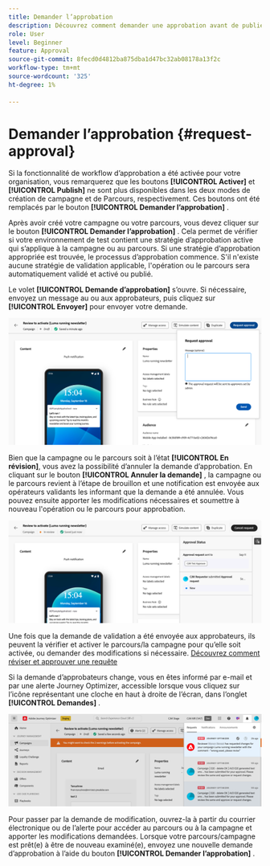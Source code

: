 ```yaml
---
title: Demander l’approbation
description: Découvrez comment demander une approbation avant de publier vos parcours et campagnes.
role: User
level: Beginner
feature: Approval
source-git-commit: 8fecd0d4812ba875dba1d47bc32ab08178a13f2c
workflow-type: tm+mt
source-wordcount: '325'
ht-degree: 1%

---
```



# Demander l’approbation {#request-approval}

Si la fonctionnalité de workflow d’approbation a été activée pour votre organisation, vous remarquerez que les boutons **[!UICONTROL Activer]** et **[!UICONTROL Publish]** ne sont plus disponibles dans les deux modes de création de campagne et de Parcours, respectivement. Ces boutons ont été remplacés par le bouton **[!UICONTROL Demander l’approbation]** .

Après avoir créé votre campagne ou votre parcours, vous devez cliquer sur le bouton **[!UICONTROL Demander l’approbation]** . Cela permet de vérifier si votre environnement de test contient une stratégie d’approbation active qui s’applique à la campagne ou au parcours. Si une stratégie d’approbation appropriée est trouvée, le processus d’approbation commence. S&#39;il n&#39;existe aucune stratégie de validation applicable, l&#39;opération ou le parcours sera automatiquement validé et activé ou publié.

Le volet **[!UICONTROL Demande d’approbation]** s’ouvre. Si nécessaire, envoyez un message au ou aux approbateurs, puis cliquez sur **[!UICONTROL Envoyer]** pour envoyer votre demande.

![](assets/approval-request.png)

Bien que la campagne ou le parcours soit à l’état **[!UICONTROL En révision]**, vous avez la possibilité d’annuler la demande d’approbation. En cliquant sur le bouton **[!UICONTROL Annuler la demande]** , la campagne ou le parcours revient à l’étape de brouillon et une notification est envoyée aux opérateurs validants les informant que la demande a été annulée. Vous pouvez ensuite apporter les modifications nécessaires et soumettre à nouveau l&#39;opération ou le parcours pour approbation.

![](assets/approval-cancel.png)

Une fois que la demande de validation a été envoyée aux approbateurs, ils peuvent la vérifier et activer le parcours/la campagne pour qu’elle soit activée, ou demander des modifications si nécessaire. [Découvrez comment réviser et approuver une requête](review-approve-request.md)

Si la demande d’approbateurs change, vous en êtes informé par e-mail et par une alerte Journey Optimizer, accessible lorsque vous cliquez sur l’icône représentant une cloche en haut à droite de l’écran, dans l’onglet **[!UICONTROL Demandes]** .

![](assets/changes-requested.png)

Pour passer par la demande de modification, ouvrez-la à partir du courrier électronique ou de l’alerte pour accéder au parcours ou à la campagne et apporter les modifications demandées. Lorsque votre parcours/campagne est prêt(e) à être de nouveau examiné(e), envoyez une nouvelle demande d’approbation à l’aide du bouton **[!UICONTROL Demander l’approbation]** .

